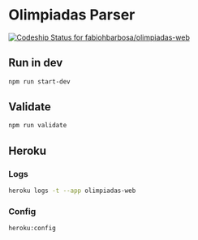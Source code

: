 # Olimpiadas Parser #

[ ![Codeship Status for fabiohbarbosa/olimpiadas-web](https://codeship.com/projects/410f10d0-2398-0134-6df2-42c0bd32b4e6/status?branch=master)](https://codeship.com/projects/161279)

## Run in dev
```sh
npm run start-dev
```

## Validate
```sh
npm run validate
```

## Heroku

### Logs
```sh
heroku logs -t --app olimpiadas-web
```

### Config
```sh
heroku:config
```
